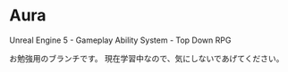 # Aura
Unreal Engine 5 - Gameplay Ability System - Top Down RPG

お勉強用のブランチです。
現在学習中なので、気にしないであげてください。
